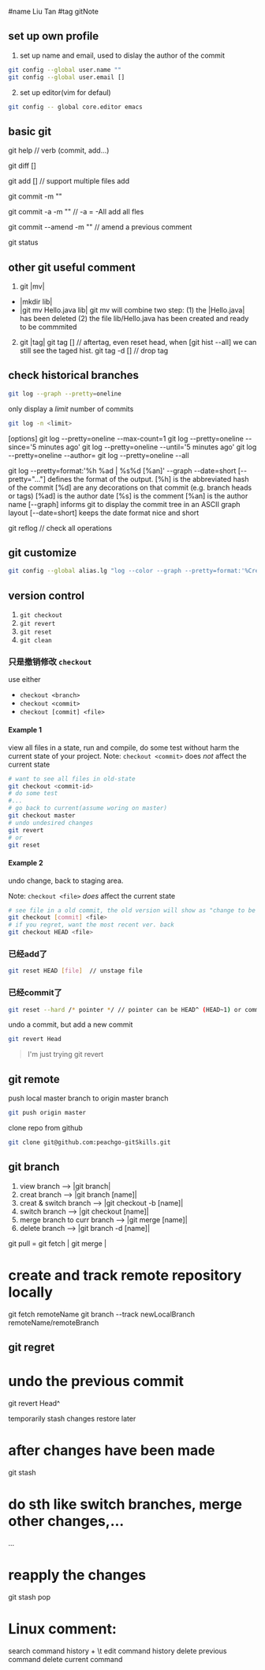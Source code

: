 #name Liu Tan
#tag  gitNote

## set up own profile 
1. set up name and email, used to dislay the author of the commit
```bash
git config --global user.name ""
git config --global user.email []
```
2. set up editor(vim for defaul)
```bash
git config -- global core.editor emacs
```


## basic git 
git help <verb> // verb (commit, add...)

git diff []

git add [] // support multiple files add

git commit -m ""

git commit -a -m "" // -a = -All add all fles

git commit --amend -m "" // amend a previous comment

git status


## other git useful comment 
1. git |mv| 
- |mkdir lib|
- |git mv Hello.java lib|
git mv will combine two step:
    (1) the |Hello.java| has been deleted
    (2) the file lib/Hello.java has been created and ready to be commmited

2. git |tag| 
git tag [] // aftertag, even reset head, when [git hist --all] we can still see
    the taged hist.
git tag -d [] // drop tag


## check historical branches  
```bash
git log --graph --pretty=oneline 
```

only display a *limit* number of commits
```bash
git log -n <limit>
```

[options]
git log --pretty=oneline --max-count=1
git log --pretty=oneline --since='5 minutes ago'
git log --pretty=oneline --until='5 minutes ago'
git log --pretty=oneline --author=<your name>
git log --pretty=oneline --all

git log --pretty=format:'%h %ad | %s%d [%an]' --graph --date=short
[--pretty="..."] defines the format of the output.
[%h] is the abbreviated hash of the commit
[%d] are any decorations on that commit (e.g. branch heads or tags)
[%ad] is the author date
[%s] is the comment
[%an] is the author name
[--graph] informs git to display the commit tree in an ASCII graph layout
[--date=short] keeps the date format nice and short

git reflog // check all operations

## git customize
``` bash
git config --global alias.lg "log --color --graph --pretty=format:'%Cred%h%Creset -%C(yellow)%d%Creset %s %Cgreen(%cr) %C(bold blue)<%an>%Creset' --abbrev-commit"
```

## version control 

1. `git checkout`
2. `git revert`
3. `git reset`
4. `git clean`

### 只是撤销修改 `checkout`

use either
- `checkout <branch>`
- `checkout <commit>`
- `checkout [commit] <file>`

#### Example 1
view all files in a <commit> state, run and compile, do some test without harm
the current state of your project.
Note: `checkout <commit>` does *not* affect the current state
``` bash
# want to see all files in old-state
git checkout <commit-id>
# do some test
#...
# go back to current(assume woring on master)
git checkout master
# undo undesired changes
git revert
# or 
git reset
```

#### Example 2

undo change, back to staging area. 

Note: `checkout <file>` *does* affect the current state
``` bash
# see file in a old commit, the old version will show as "change to be commited"
git checkout [commit] <file> 
# if you regret, want the most recent ver. back
git checkout HEAD <file>
```

### 已经add了

``` bash
git reset HEAD [file]  // unstage file
```
### 已经commit了

``` bash
git reset --hard /* pointer */ // pointer can be HEAD^ (HEAD~1) or commit id's
```

undo a commit, but add a new commit
``` bash
git revert Head 
```

> I'm just trying git revert


## git remote

push local master branch to origin master branch
``` bash
git push origin master 
```
clone repo from github
``` bash
git clone git@github.com:peachgo-gitSkills.git 
```


## git branch 
1) view branch 
        --> |git branch|
1) creat branch 
        --> |git branch [name]|
3) creat & switch branch 
        --> |git checkout -b [name]|
4) switch branch 
        --> |git checkout [name]|
5) merge branch to curr branch 
        --> |git merge [name]|
6) delete branch 
        --> |git branch -d [name]|

git pull = git fetch | git merge |

# create and track remote repository locally
git fetch remoteName
git branch --track newLocalBranch remoteName/remoteBranch


## git regret
# undo the previous commit
git revert Head^

temporarily stash changes restore later
# after changes have been made
git stash
# do sth like switch branches, merge other changes,...
...
# reapply the changes
git stash pop

# Linux comment:
<c-r> search command history
<c-r> + \t edit command history
<c-u> delete previous command
<c-k> delete current command
